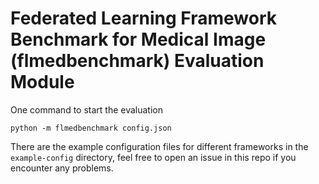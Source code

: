 # Federated Learning Framework Benchmark for Medical Image (flmedbenchmark) Evaluation Module
One command to start the evaluation
```
python -m flmedbenchmark config.json
```
There are the example configuration files for different frameworks in the ```example-config``` directory, feel free to open an issue in this repo if you encounter any problems.
